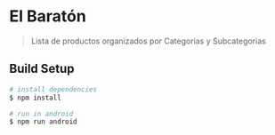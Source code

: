 # El Baratón

> Lista de productos organizados por Categorias y Subcategorias

## Build Setup

``` bash
# install dependencies
$ npm install

# run in android
$ npm run android
```